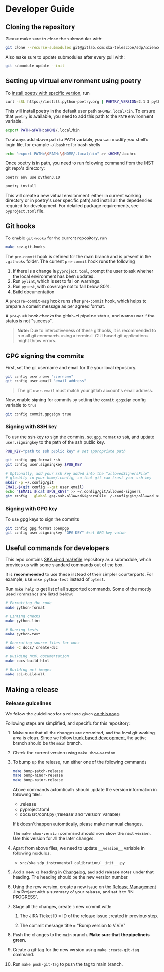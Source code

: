 # Developer Guide

## Cloning the repository

Please make sure to clone the submodules with:

```bash
git clone --recurse-submodules git@gitlab.com:ska-telescope/sdp/science-pipeline-workflows/ska-sdp-e2e-batch-continuum-imaging.git
```

Also make sure to update submodules after every pull with:

```bash
git submodule update --init
```

## Setting up virtual environment using poetry

To [install poetry with specific version](https://python-poetry.org/docs/#installing-with-the-official-installer), run

```bash
curl -sSL https://install.python-poetry.org | POETRY_VERSION=2.1.3 python3.10 -
```

This will install poetry in the default user path `$HOME/.local/bin`. To ensure that `poetry` is available, you need to add this path to the `PATH` environment variable.

```bash
export PATH=$PATH:$HOME/.local/bin
```

To always add above path to PATH variable, you can modify you shell's login file, for example `~/.bashrc` for bash shells

```bash
echo "export PATH=\$PATH:\$HOME/.local/bin" >> $HOME/.bashrc
```

Once poetry is in path, you need to run following command from the INST git repo's directory:

```bash
poetry env use python3.10

poetry install
```

This will create a new virtual environment (either in current working directory or in poetry's user specific path) and install all the depedencies required for development.
For detailed package requirements, see `pyproject.toml` file.

## Git hooks

To enable `git-hooks` for the current repository, run

```bash
make dev-git-hooks
```

The `pre-commit` hook is defined for the main branch and is present in the `.githooks` folder. The current `pre-commit` hook runs the following

1. If there is a change in `pyproject.toml`, prompt the user to ask whether the local environment has been updated.
2. Run `pylint`, which is set to fail on warnings.
3. Run `pytest`, with coverage not to fall below 80%.
4. Build documentation

A `prepare-commit-msg` hook runs after `pre-commit` hook, which helps to prepare a commit message as per agreed format.

A `pre-push` hook checks the gitlab-ci pipeline status, and warns user if the status is not "success".

> **Note:** Due to interactiveness of these githooks, it is recommended to run all git commands using a terminal. GUI based git applications might throw errors.

## GPG signing the commits

First, set the git username and email for the your local repository.

```bash
git config user.name "username"
git config user.email "email address"
```

> The git `user.email` must match your gitlab account's email address.

Now, enable signing for commits by setting the `commit.gpgsign` config variable to `true`

```bash
git config commit.gpgsign true
```

### Signing with SSH key

To use the ssh-key to sign the commits, set `gpg.format` to ssh, and update `user.signingkey` to the path of the ssh public key.

```bash
PUB_KEY="path to ssh public key" # set appropriate path

git config gpg.format ssh
git config user.signingkey $PUB_KEY

# Optionally, add your ssh key added into the "allowedSignersFile"
# gloablly in your home/.config, so that git can trust your ssh key
mkdir -p ~/.config/git
EMAIL=$(git config --get user.email)
echo "$EMAIL $(cat $PUB_KEY)" >> ~/.config/git/allowed-signers
git config --global gpg.ssh.allowedSignersFile ~/.config/git/allowed-signers
```

### Signing with GPG key

To use gpg keys to sign the commits

```bash
git config gpg.format openpgp
git config user.signingkey "GPG KEY" #set GPG key value
```

## Useful commands for developers

This repo contains [SKA ci-cd makefile](https://gitlab.com/ska-telescope/sdi/ska-cicd-makefile) repository as a submodule, which provides us with some standard commands out of the box.

It is **recommended** to use these instead of their simpler counterparts. For example, use `make python-test` instead of `pytest`.

Run `make help` to get list of all supported commands. Some of the mostly used commands are listed below:

``` bash
# Formatting the code
make python-format

# Linting checks
make python-lint

# Running tests
make python-test

# Generating source files for docs
make -C docs/ create-doc

# Building html documentation
make docs-build html

# Building oci images
make oci-build-all
```

## Making a release

### Release guidelines

We follow the guidelines for a release given [on this page](https://developer.skatelescope.org/en/latest/tutorial/release-management/automate-release-process.html#how-to-make-a-release).

Following steps are simplified, and specific for this repository:

1. Make sure that all the changes are commited, and the local git working area is clean. Since we follow [trunk based development](https://developer.skao.int/en/latest/explanation/branching-policy.html#trunk-based-development), the active branch should be the `main` branch.

1. Check the current version using `make show-version`.

1. To bump up the release, run either one of the following commands

    ```bash
    make bump-patch-release
    make bump-minor-release
    make bump-major-release
    ```

    Above commands automtically should update the version information in following files:

    - .release
    - pyproject.toml
    - docs/src/conf.py ('release' and 'version' variable)

    If it doesn't happen automtically, please make mannual changes.

    The `make show-version` command should now show the next version. Use this version for all the later changes.

1. Apart from above files, we need to update `__version__` variable in following modules:

    - `src/ska_sdp_instrumental_calibration/__init__.py`

2. Add a new `H2` heading in [Changelog](CHANGELOG.html), and add release notes under that heading. The heading should be the new version number.

3. Using the new version, create a new issue on the [Release Management](https://jira.skatelescope.org/projects/REL/summary) Jira Project with a summary of your release, and set it to "IN PROGRESS".

4. Stage all the changes, create a new commit with:

    1. The JIRA Ticket ID = ID of the release issue created in previous step.

    2. The commit message title = "Bump version to V.V.V"

5. Push the changes to the `main` branch. **Make sure that the pipeline is green.**

6. Create a git-tag for the new version using `make create-git-tag` command.

7. Run `make push-git-tag` to push the tag to main branch.
